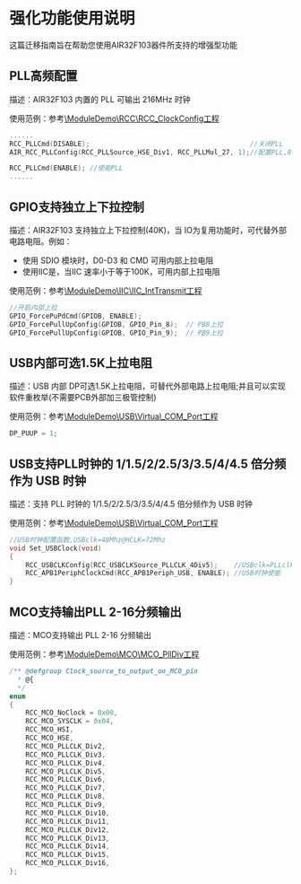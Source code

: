 # 强化功能使用说明

这篇迁移指南旨在帮助您使用AIR32F103器件所支持的增强型功能

## PLL高频配置

描述：AIR32F103 内置的 PLL 可输出 216MHz 时钟

使用范例：参考[\ModuleDemo\RCC\RCC_ClockConfig工程](https://gitee.com/openLuat/luatos-soc-air32f103/tree/master/ModuleDemo/RCC)

```c
......
RCC_PLLCmd(DISABLE);                                        //关闭PLL
AIR_RCC_PLLConfig(RCC_PLLSource_HSE_Div1, RCC_PLLMul_27, 1);//配置PLL,8*27=216MHz

RCC_PLLCmd(ENABLE); //使能PLL
......
```

## GPIO支持独立上下拉控制

描述：AIR32F103 支持独立上下拉控制(40K)，当 IO为复用功能时，可代替外部电路电阻。例如：

- 使用 SDIO 模块时，D0-D3 和 CMD 可用内部上拉电阻
- 使用IIC是，当IIC 速率小于等于100K，可用内部上拉电阻

使用范例：参考[\ModuleDemo\IIC\IIC_IntTransmit工程](https://gitee.com/openLuat/luatos-soc-air32f103/tree/master/ModuleDemo/IIC)

```c
//开启内部上拉
GPIO_ForcePuPdCmd(GPIOB, ENABLE);
GPIO_ForcePullUpConfig(GPIOB, GPIO_Pin_8);  // PB8上拉
GPIO_ForcePullUpConfig(GPIOB, GPIO_Pin_9);  // PB9上拉
```

## USB内部可选1.5K上拉电阻

描述：USB 内部 DP可选1.5K上拉电阻，可替代外部电路上拉电阻;并且可以实现软件重枚举(不需要PCB外部加三极管控制)

使用范例：参考[\ModuleDemo\USB\Virtual_COM_Port工程](https://gitee.com/openLuat/luatos-soc-air32f103/tree/master/ModuleDemo/USB/Virtual_COM_Port)

```c
DP_PUUP = 1;
```

## USB支持PLL时钟的 1/1.5/2/2.5/3/3.5/4/4.5 倍分频作为 USB 时钟

描述：支持 PLL 时钟的 1/1.5/2/2.5/3/3.5/4/4.5 倍分频作为 USB 时钟

使用范例：参考[\ModuleDemo\USB\Virtual_COM_Port工程](https://gitee.com/openLuat/luatos-soc-air32f103/tree/master/ModuleDemo/USB/Virtual_COM_Port)

```c
//USB时钟配置函数,USBclk=48Mhz@HCLK=72Mhz
void Set_USBClock(void)
{
    RCC_USBCLKConfig(RCC_USBCLKSource_PLLCLK_4Div5);    //USBclk=PLLclk/1.5=48Mhz
    RCC_APB1PeriphClockCmd(RCC_APB1Periph_USB, ENABLE); //USB时钟使能
}
```

## MCO支持输出PLL 2-16分频输出

描述：MCO支持输出 PLL 2-16 分频输出

使用范例：参考[\ModuleDemo\MCO\MCO_PllDiv工程](https://gitee.com/openLuat/luatos-soc-air32f103/tree/master/ModuleDemo/MCO)

```c
/** @defgroup Clock_source_to_output_on_MCO_pin
  * @{
  */
enum
{
    RCC_MCO_NoClock = 0x00,
    RCC_MCO_SYSCLK = 0x04,
    RCC_MCO_HSI,
    RCC_MCO_HSE,
    RCC_MCO_PLLCLK_Div2,
    RCC_MCO_PLLCLK_Div3,
    RCC_MCO_PLLCLK_Div4,
    RCC_MCO_PLLCLK_Div5,
    RCC_MCO_PLLCLK_Div6,
    RCC_MCO_PLLCLK_Div7,
    RCC_MCO_PLLCLK_Div8,
    RCC_MCO_PLLCLK_Div9,
    RCC_MCO_PLLCLK_Div10,
    RCC_MCO_PLLCLK_Div11,
    RCC_MCO_PLLCLK_Div12,
    RCC_MCO_PLLCLK_Div13,
    RCC_MCO_PLLCLK_Div14,
    RCC_MCO_PLLCLK_Div15,
    RCC_MCO_PLLCLK_Div16,
};
```
